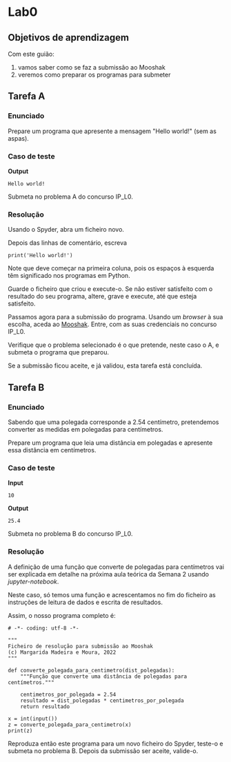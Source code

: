 # Lab0

## Objetivos de aprendizagem

Com este guião:

1. vamos saber como se faz a submissão ao Mooshak
1. veremos como preparar os programas para submeter


## Tarefa A

### Enunciado
Prepare um programa que apresente a mensagem "Hello world!" (sem as aspas).

### Caso de teste


**Output**

```
Hello world!
```

Submeta no problema A do concurso IP_L0.


### Resolução

Usando o Spyder, abra um ficheiro novo.

Depois das linhas de comentário, escreva
    
```
print('Hello world!')
```

Note que deve começar na primeira coluna, pois os espaços à esquerda têm significado nos programas em Python.

Guarde o ficheiro que criou e execute-o. Se não estiver satisfeito com o resultado do seu programa, altere, grave e execute, até que esteja satisfeito.

Passamos agora para a submissão do programa. Usando um *browser* à sua escolha, aceda ao [Mooshak](http://deei-mooshak.ualg.pt/~mmadeira). Entre, com as suas credenciais no concurso IP_L0.

Verifique que o problema selecionado é o que pretende, neste caso o A, e submeta o programa que preparou. 

Se a submissão ficou aceite, e já validou, esta tarefa está concluída.

## Tarefa B

### Enunciado

Sabendo que uma polegada corresponde a 2.54 centímetro, pretendemos converter as medidas em polegadas para centímetros.

Prepare um programa que leia uma distância em polegadas e apresente essa distância em centímetros.

### Caso de teste

**Input**

```
10
```

**Output**

```
25.4
```

Submeta no problema B do concurso IP_L0.



### Resolução

A definição de uma função que converte de polegadas para centímetros vai ser explicada em detalhe na próxima aula teórica da Semana 2 usando *jupyter-notebook*.

Neste caso, só temos uma função e acrescentamos no fim do ficheiro as instruções de leitura de dados e escrita de resultados.

Assim, o nosso programa completo é:

```
# -*- coding: utf-8 -*-

"""
Ficheiro de resolução para submissão ao Mooshak
(c) Margarida Madeira e Moura, 2022
"""

def converte_polegada_para_centimetro(dist_polegadas):
    """Função que converte uma distância de polegadas para centímetros."""

    centimetros_por_polegada = 2.54
    resultado = dist_polegadas * centimetros_por_polegada
    return resultado 

x = int(input())
z = converte_polegada_para_centimetro(x)
print(z)
```

Reproduza então este programa para um novo ficheiro do Spyder, teste-o e submeta no problema B.
Depois da submissão ser aceite, valide-o.